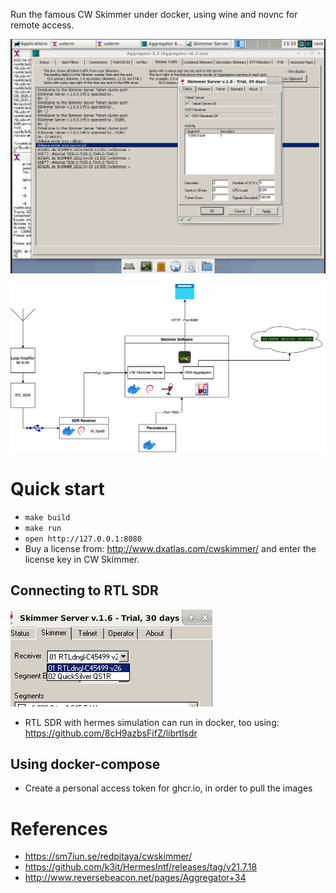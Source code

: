 Run the famous CW Skimmer under docker, using wine and novnc for remote access.

![CW Skimmer](doc/example_working.png)

![Overview](doc/cwskimmer.drawio.png)

# Quick start
+ `make build`
+ `make run`
+ `open http://127.0.0.1:8080`
+ Buy a license from: http://www.dxatlas.com/cwskimmer/ and enter the license key in CW Skimmer.


## Connecting to RTL SDR
![Connected to RTL SDR](doc/connected.png)

+ RTL SDR with hermes simulation can run in docker, too using: https://github.com/8cH9azbsFifZ/librtlsdr

## Using docker-compose
+ Create a personal access token for ghcr.io, in order to pull the images

# References
+ https://sm7iun.se/redpitaya/cwskimmer/
+ https://github.com/k3it/HermesIntf/releases/tag/v21.7.18
+ http://www.reversebeacon.net/pages/Aggregator+34
